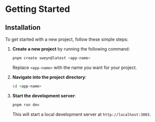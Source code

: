 # Getting Started

## Installation

To get started with a new project, follow these simple steps:

1. **Create a new project** by running the following command:

   ```sh
   pnpm create sweyn@latest <app-name>
   ```

   Replace `<app-name>` with the name you want for your project.

2. **Navigate into the project directory**:

   ```sh
   cd <app-name>
   ```

3. **Start the development server**:

   ```sh
   pnpm run dev
   ```

   This will start a local development server at `http://localhost:3003`.
